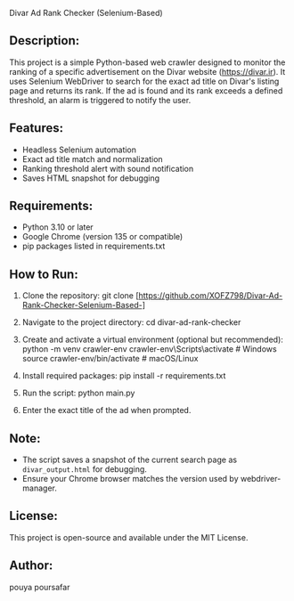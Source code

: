 Divar Ad Rank Checker (Selenium-Based)

Description:
------------
This project is a simple Python-based web crawler designed to monitor the ranking of a specific advertisement on the Divar website (https://divar.ir). It uses Selenium WebDriver to search for the exact ad title on Divar's listing page and returns its rank. If the ad is found and its rank exceeds a defined threshold, an alarm is triggered to notify the user.

Features:
---------
- Headless Selenium automation
- Exact ad title match and normalization
- Ranking threshold alert with sound notification
- Saves HTML snapshot for debugging

Requirements:
-------------
- Python 3.10 or later
- Google Chrome (version 135 or compatible)
- pip packages listed in requirements.txt

How to Run:
-----------
1. Clone the repository:
   git clone [https://github.com/XOFZ798/Divar-Ad-Rank-Checker-Selenium-Based-]

2. Navigate to the project directory:
   cd divar-ad-rank-checker

3. Create and activate a virtual environment (optional but recommended):
   python -m venv crawler-env
   crawler-env\Scripts\activate        # Windows
   source crawler-env/bin/activate     # macOS/Linux

4. Install required packages:
   pip install -r requirements.txt

5. Run the script:
   python main.py

6. Enter the exact title of the ad when prompted.

Note:
-----
- The script saves a snapshot of the current search page as `divar_output.html` for debugging.
- Ensure your Chrome browser matches the version used by webdriver-manager.

License:
--------
This project is open-source and available under the MIT License.

Author:
-------
pouya poursafar
